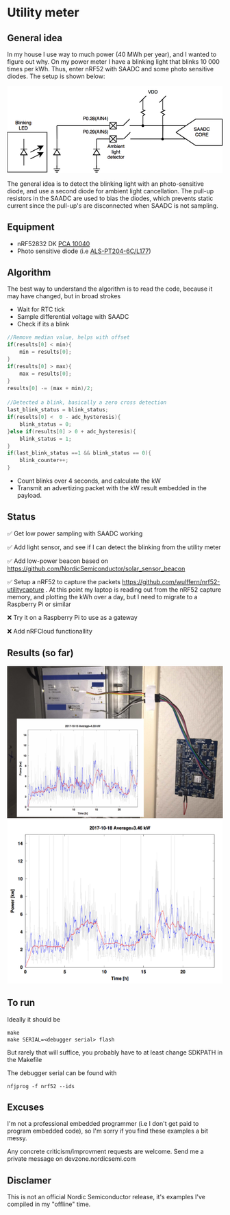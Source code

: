 
# Utility meter

## General idea
In my house I use way to much power (40 MWh per year), and I
wanted to figure out why. On my power meter I have a blinking light that blinks 10 000 times per
kWh. Thus, enter nRF52 with SAADC and some photo
sensitive diodes. The setup is shown below:

![Setup](/graphics/utilitymeter.png)

The general idea is to detect the blinking light with an
photo-sensitive diode, and use a second diode for ambient light
cancellation. The pull-up resistors in the SAADC are used to bias the
diodes, which prevents static current since the pull-up's are
disconnected when SAADC is not sampling.

## Equipment
- nRF52832 DK [PCA 10040](http://www.nordicsemi.com/eng/Products/Bluetooth-low-energy/nRF52-DK)
- Photo sensitive diode (i.e [ALS-PT204-6C/L177](https://www.elfadistrelec.no/no/sensor-for-omgivelseslys-630-nm-15-150-ua-everlight-electronics-als-pt204-6c-l177/p/11044313?q=ALS-PT204-6C%2FL177&page=1&origPos=1&origPageSize=50&simi=95.8&no-cache=true))

## Algorithm
The best way to understand the algorithm is to read the code, because
it may have changed, but in broad strokes

- Wait for RTC tick
- Sample differential voltage with SAADC
- Check if its a blink
```c
//Remove median value, helps with offset
if(results[0] < min){
    min = results[0];
}
if(results[0] > max){
    max = results[0];
}
results[0] -= (max + min)/2;

//Detected a blink, basically a zero cross detection
last_blink_status = blink_status;
if(results[0] <  0 - adc_hysteresis){
    blink_status = 0;
}else if(results[0] > 0 + adc_hysteresis){
	blink_status = 1;
}
if(last_blink_status ==1 && blink_status == 0){
	blink_counter++;
}
```
- Count blinks over 4 seconds, and calculate the kW
- Transmit an advertizing packet with the kW result embedded in the payload.

## Status
:white_check_mark: Get low power sampling with SAADC working 

:white_check_mark: Add light sensor, and see if I can detect the
blinking from the utility meter 

:white_check_mark: Add low-power beacon based on
https://github.com/NordicSemiconductor/solar_sensor_beacon 

:white_check_mark: Setup a nRF52 to capture the packets
https://github.com/wulffern/nrf52-utilitycapture . At this point my
laptop is reading out from the nRF52 capture memory, and plotting the
kWh over a day, but I need to migrate to a Raspberry Pi or similar

:x:  Try it on a Raspberry Pi to use as a gateway

:x: Add nRFCloud functionallity 

## Results (so far)
![Power meter](graphics/power_meter.jpg)
![Result](graphics/result_2017_10.png)


## To run
Ideally it should be

    make
    make SERIAL=<debugger serial> flash 
  
But rarely that will suffice, you probably have to at least change 
SDKPATH in the Makefile

The debugger serial can be found with

	nfjprog -f nrf52 --ids


## Excuses
I'm not a professional embedded programmer (i.e I don't get paid to 
program embedded code), so I'm sorry if you find these examples a bit
messy.

Any concrete criticism/improvment requests are welcome. Send me a
private message on devzone.nordicsemi.com

## Disclamer
This is not an official Nordic Semiconductor release, it's examples
I've compiled in my "offline" time.





